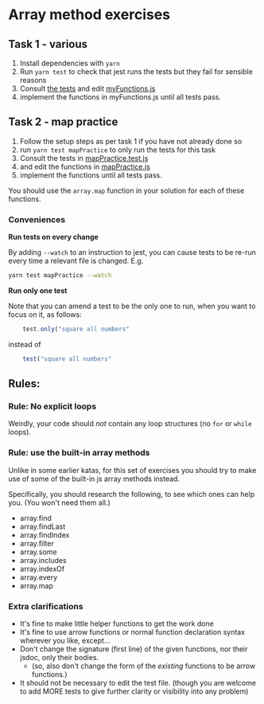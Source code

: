 # Array method exercises

## Task 1 - various

1.  Install dependencies with `yarn`
1.  Run `yarn test` to check that jest runs the tests but they fail for sensible reasons
1.  Consult [the tests](src/conversion/myFunctions.test.js)
    and edit [myFunctions.js](src/conversion/myFunctions.js)
1.  implement the functions in myFunctions.js until all tests pass.

## Task 2 - map practice

1. Follow the setup steps as per task 1 if you have not already done so
1. run `yarn test mapPractice` to only run the tests for this task
1. Consult the tests in [mapPractice.test.js](src/conversion/mapPractice.test.js)
1. and edit the functions in [mapPractice.js](src/conversion/mapPractice.js)
1. implement the functions until all tests pass.

You should use the `array.map` function in your solution for each of these functions.

### Conveniences

**Run tests on every change**

By adding `--watch` to an instruction to jest, you can cause tests to be re-run every time a relevant file is changed. E.g.

```bash
yarn test mapPractice --watch
```

**Run only one test**

Note that you can amend a test to be the only one to run, when you want to focus on it, as follows:

```js
    test.only("square all numbers"
```

instead of

```js
    test("square all numbers"
```

## Rules:

### Rule: No explicit loops

Weirdly, your code should _not_ contain any loop structures (no `for` or `while` loops).

### Rule: use the built-in array methods

Unlike in some earlier katas, for this set of exercises you should try to make use of some of the built-in js array methods instead.

Specifically, you should research the following, to see which ones can help you. (You won't need them all.)

-   array.find
-   array.findLast
-   array.findIndex
-   array.filter
-   array.some
-   array.includes
-   array.indexOf
-   array.every
-   array.map

### Extra clarifications

-   It's fine to make little helper functions to get the work done
-   It's fine to use arrow functions or normal function declaration syntax wherever you like, except...
-   Don't change the signature (first line) of the given functions, nor their jsdoc, only their bodies.
    -   (so, also don't change the form of the _existing_ functions to be arrow functions.)
-   It should not be necessary to edit the test file. (though you are welcome to add MORE tests to give further clarity or visibility into any problem)
